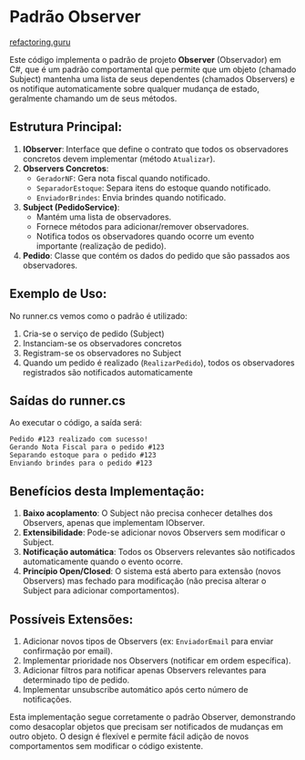# Padrão Observer

[refactoring.guru](https://refactoring.guru/pt-br/design-patterns/observer)

Este código implementa o padrão de projeto **Observer** (Observador) em C#, que é um padrão comportamental que permite que um objeto (chamado Subject) mantenha uma lista de seus dependentes (chamados Observers) e os notifique automaticamente sobre qualquer mudança de estado, geralmente chamando um de seus métodos.

## Estrutura Principal:

1. **IObserver**: Interface que define o contrato que todos os observadores concretos devem implementar (método `Atualizar`).
2. **Observers Concretos**:
   - `GeradorNF`: Gera nota fiscal quando notificado.
   - `SeparadorEstoque`: Separa itens do estoque quando notificado.
   - `EnviadorBrindes`: Envia brindes quando notificado.
3. **Subject (PedidoService)**:
   - Mantém uma lista de observadores.
   - Fornece métodos para adicionar/remover observadores.
   - Notifica todos os observadores quando ocorre um evento importante (realização de pedido).
4. **Pedido**: Classe que contém os dados do pedido que são passados aos observadores.

## Exemplo de Uso:

No runner.cs vemos como o padrão é utilizado:

1. Cria-se o serviço de pedido (Subject)
2. Instanciam-se os observadores concretos
3. Registram-se os observadores no Subject
4. Quando um pedido é realizado (`RealizarPedido`), todos os observadores registrados são notificados automaticamente

## Saídas do runner.cs

Ao executar o código, a saída será:

```
Pedido #123 realizado com sucesso!
Gerando Nota Fiscal para o pedido #123
Separando estoque para o pedido #123
Enviando brindes para o pedido #123
```

## Benefícios desta Implementação:

1. **Baixo acoplamento**: O Subject não precisa conhecer detalhes dos Observers, apenas que implementam IObserver.
2. **Extensibilidade**: Pode-se adicionar novos Observers sem modificar o Subject.
3. **Notificação automática**: Todos os Observers relevantes são notificados automaticamente quando o evento ocorre.
4. **Princípio Open/Closed**: O sistema está aberto para extensão (novos Observers) mas fechado para modificação (não precisa alterar o Subject para adicionar comportamentos).

## Possíveis Extensões:

1. Adicionar novos tipos de Observers (ex: `EnviadorEmail` para enviar confirmação por email).
2. Implementar prioridade nos Observers (notificar em ordem específica).
3. Adicionar filtros para notificar apenas Observers relevantes para determinado tipo de pedido.
4. Implementar unsubscribe automático após certo número de notificações.

Esta implementação segue corretamente o padrão Observer, demonstrando como desacoplar objetos que precisam ser notificados de mudanças em outro objeto. O design é flexível e permite fácil adição de novos comportamentos sem modificar o código existente.
